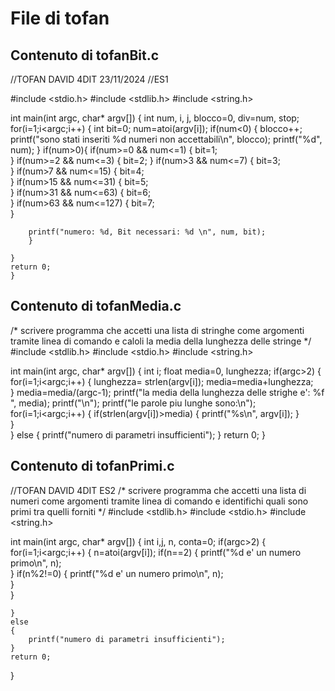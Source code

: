 # File di tofan

## Contenuto di tofanBit.c

//TOFAN DAVID 4DIT 23/11/2024
//ES1

#include <stdio.h>
#include <stdlib.h>
#include <string.h>

int main(int argc, char* argv[])
{
	int num, i, j, blocco=0, div=num, stop;
	for(i=1;i<argc;i++)
	{
		int bit=0;
		num=atoi(argv[i]);
		if(num<0)
		{
			blocco++;
			printf("sono stati inseriti %d numeri non accettabili\n", blocco);
			printf("%d", num);
		}
		if(num>0){
			if(num>=0 && num<=1)
			{
				bit=1;	
			}
			if(num>=2 && num<=3)
			{
				bit=2;
			}
			if(num>3 && num<=7)
			{
				bit=3;	
			}
			if(num>7 && num<=15)
			{
				bit=4;	
			}
			if(num>15 && num<=31)
			{
				bit=5;	
			}
			if(num>31 && num<=63)
			{
				bit=6;	
			}
			if(num>63 && num<=127)
			{
				bit=7;	
			}	
			
		printf("numero: %d, Bit necessari: %d \n", num, bit);	
		}
			
	}
	return 0;			
	}	
		

## Contenuto di tofanMedia.c

/*
scrivere programma che accetti una lista di stringhe come argomenti tramite linea di comando
e caloli la media della lunghezza delle stringe
*/
#include <stdlib.h>
#include <stdio.h>
#include <string.h>

int main(int argc, char* argv[])
{
	int i;
	float media=0, lunghezza;
	if(argc>2)
	{
		for(i=1;i<argc;i++)
		{
			lunghezza= strlen(argv[i]);
			media=media+lunghezza;		
		}
		media=media/(argc-1);
		printf("la media della lunghezza delle strighe e': %f ", media);
		printf("\n");
		printf("le parole piu lunghe sono:\n");
		for(i=1;i<argc;i++)
		{
			if(strlen(argv[i])>media)
			{
				printf("%s\n", argv[i]);
			}	
		}	
	}
	else
	{
		printf("numero di parametri insufficienti");
	}
	return 0;
}

## Contenuto di tofanPrimi.c

//TOFAN DAVID 4DIT ES2
/*
scrivere programma che accetti una lista di numeri come argomenti tramite linea di comando e identifichi quali sono primi tra quelli forniti
*/
#include <stdlib.h>
#include <stdio.h>
#include <string.h>

int main(int argc, char* argv[])
{
	int i,j, n, conta=0;
	if(argc>2)
	{
		for(i=1;i<argc;i++)
		{
			n=atoi(argv[i]);
			if(n==2)
			{
				printf("%d e' un numero primo\n", n);	
			}
			if(n%2!=0)
			{
				printf("%d e' un numero primo\n", n);	
			}		
		}
			
	}
	else
	{
		printf("numero di parametri insufficienti");
	}
	return 0;
}
